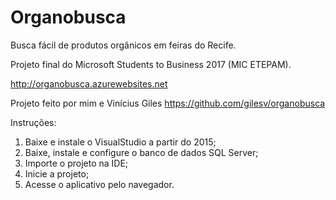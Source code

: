 # Organobusca
Busca fácil de produtos orgânicos em feiras do Recife.

Projeto final do Microsoft Students to Business 2017 (MIC ETEPAM).

http://organobusca.azurewebsites.net

Projeto feito por mim e Vinícius Giles https://github.com/gilesv/organobusca

Instruções:

1. Baixe e instale o VisualStudio a partir do 2015;
2. Baixe, instale e configure o banco de dados SQL Server;
3. Importe o projeto na IDE;
4. Inicie a projeto;
5. Acesse o aplicativo pelo navegador.
